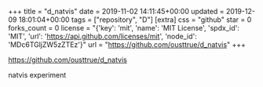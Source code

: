 +++
title = "d_natvis"
date = 2019-11-02 14:11:45+00:00
updated = 2019-12-09 18:01:04+00:00
tags = ["repository", "D"]
[extra]
css = "github"
star = 0
forks_count = 0
license = "{'key': 'mit', 'name': 'MIT License', 'spdx_id': 'MIT', 'url': 'https://api.github.com/licenses/mit', 'node_id': 'MDc6TGljZW5zZTEz'}"
url = "https://github.com/ousttrue/d_natvis"
+++

<https://github.com/ousttrue/d_natvis>

natvis experiment
